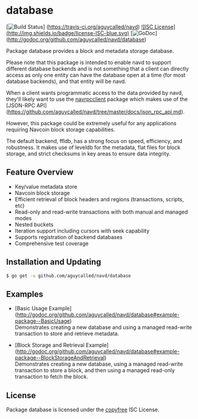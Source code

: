 database
========

[![Build Status](http://img.shields.io/travis/aguycalled/navd.svg)]
(https://travis-ci.org/aguycalled/navd)  [![ISC License]
(http://img.shields.io/badge/license-ISC-blue.svg)](http://copyfree.org)
[![GoDoc](https://img.shields.io/badge/godoc-reference-blue.svg)]
(http://godoc.org/github.com/aguycalled/navd/database)

Package database provides a block and metadata storage database.

Please note that this package is intended to enable navd to support different
database backends and is not something that a client can directly access as only
one entity can have the database open at a time (for most database backends),
and that entity will be navd.

When a client wants programmatic access to the data provided by navd, they'll
likely want to use the [navrpcclient](https://github.com/aguycalled/navrpcclient)
package which makes use of the [JSON-RPC API]
(https://github.com/aguycalled/navd/tree/master/docs/json_rpc_api.md).

However, this package could be extremely useful for any applications requiring
Navcoin block storage capabilities.

The default backend, ffldb, has a strong focus on speed, efficiency, and
robustness.  It makes use of leveldb for the metadata, flat files for block
storage, and strict checksums in key areas to ensure data integrity.

## Feature Overview

- Key/value metadata store
- Navcoin block storage
- Efficient retrieval of block headers and regions (transactions, scripts, etc)
- Read-only and read-write transactions with both manual and managed modes
- Nested buckets
- Iteration support including cursors with seek capability
- Supports registration of backend databases
- Comprehensive test coverage

## Installation and Updating

```bash
$ go get -u github.com/aguycalled/navd/database
```

## Examples

* [Basic Usage Example]
  (http://godoc.org/github.com/aguycalled/navd/database#example-package--BasicUsage)  
  Demonstrates creating a new database and using a managed read-write
  transaction to store and retrieve metadata.

* [Block Storage and Retrieval Example]
  (http://godoc.org/github.com/aguycalled/navd/database#example-package--BlockStorageAndRetrieval)  
  Demonstrates creating a new database, using a managed read-write transaction
  to store a block, and then using a managed read-only transaction to fetch the
  block.

## License

Package database is licensed under the [copyfree](http://copyfree.org) ISC
License.
